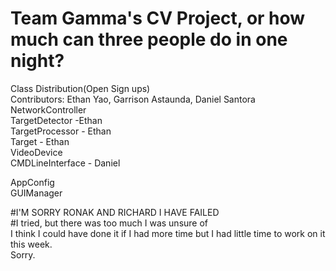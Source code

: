 # Team Gamma's CV Project, or how much can three people do in one night?
Class Distribution(Open Sign ups)  
Contributors: Ethan Yao, Garrison Astaunda, Daniel Santora  
NetworkController  
TargetDetector -Ethan  
TargetProcessor - Ethan  
Target - Ethan  
VideoDevice  
CMDLineInterface - Daniel

AppConfig  
GUIManager  

#I'M SORRY RONAK AND RICHARD I HAVE FAILED  
#I tried, but there was too much I was unsure of  
I think I could have done it if I had more time but I had little time to work on it this week.  
Sorry.
